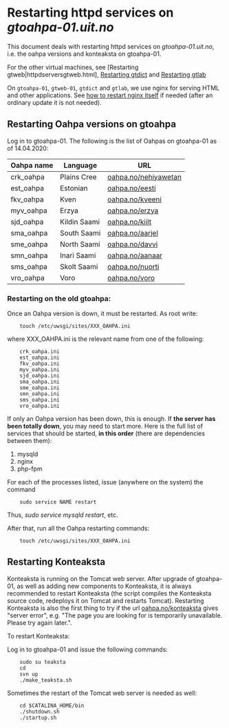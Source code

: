 Restarting httpd services on *gtoahpa-01.uit.no*
================================================

This document deals with restarting httpd services on *gtoahpa-01.uit.no*,
i.e. the oahpa versions and konteaksta on gtoahpa-01.

For the other virtual machines, see [Restarting gtweb|httpdserversgtweb.html], [Restarting gtdict](httpdserversgtdict.html)
and [Restarting gtlab](GtlabRestart.html)


On `gtoahpa-01`, `gtweb-01`, `gtdict` and `gtlab`, we use nginx for serving HTML
and other applications. See [how to restart nginx itself](RestartingNginx.html)
if needed (after an ordinary update it is not needed).




## Restarting Oahpa versions on gtoahpa


Log in to gtoahpa-01.
The following is the list of Oahpas on gtoahpa-01 as of 14.04.2020:


|  Oahpa name|  Language|  URL
| --- | --- | --- 
| crk_oahpa   | Plains Cree       | [oahpa.no/nehiyawetan](http://oahpa.no/nehiyawetan)
| est_oahpa   | Estonian          | [oahpa.no/eesti](http://oahpa.no/eesti)
| fkv_oahpa   | Kven              | [oahpa.no/kveeni](http://oahpa.no/kveeni)
| myv_oahpa   | Erzya             | [oahpa.no/erzya](http://oahpa.no/erzya)
| sjd_oahpa   | Kildin Saami      | [oahpa.no/kiilt](http://oahpa.no/kiilt)
| sma_oahpa   | South Saami       | [oahpa.no/aarjel](http://oahpa.no/aarjel)
| sme_oahpa   | North Saami       | [oahpa.no/davvi](http://oahpa.no/davvi)
| smn_oahpa   | Inari Saami       | [oahpa.no/aanaar](http://oahpa.no/aanaar)
| sms_oahpa   | Skolt Saami       | [oahpa.no/nuorti](http://oahpa.no/nuorti)
| vro_oahpa   | Voro              | [oahpa.no/voro](http://oahpa.no/voro)




### Restarting on the old gtoahpa:


Once an Oahpa version is down, it must be restarted.
As root write:
```
    touch /etc/uwsgi/sites/XXX_OAHPA.ini
```
where XXX_OAHPA.ini is the relevant name from one of the following:
```
    crk_oahpa.ini
    est_oahpa.ini
    fkv_oahpa.ini
    myv_oahpa.ini
    sjd_oahpa.ini
    sma_oahpa.ini
    sme_oahpa.ini
    smn_oahpa.ini
    sms_oahpa.ini
    vro_oahpa.ini
```


If only an Oahpa version has been down, this is enough. If **the server has been totally down**, you may need to start more. Here is the full list of services that
should be started, **in this order** (there are dependencies between them):


1. mysqld
1. nginx
1. php-fpm


For each of the processes listed, issue (anywhere on the system)
the command


```
    sudo service NAME restart
```


Thus, *sudo service mysqld restart*, etc.


After that, run all the Oahpa restarting commands:


```
    touch /etc/uwsgi/sites/XXX_OAHPA.ini
```




## Restarting Konteaksta


Konteaksta is running on the Tomcat web server. After upgrade of gtoahpa-01, as well as adding new components to Konteaksta, it is always recommended to restart Konteaksta (the script compiles the Konteaksta source code, redeploys it on Tomcat and restarts Tomcat). Restarting Konteaksta is also the first thing to try if the url [oahpa.no/konteaksta](http://oahpa.no/konteaksta) gives "server error", e.g. "The page you are looking for is temporarily unavailable. Please try again later.".


To restart Konteaksta:


Log in to gtoahpa-01 and issue the following commands:


```
    sudo su teaksta
    cd
    svn up
    ./make_teaksta.sh
```


Sometimes the restart of the Tomcat web server is needed as well:


```
    cd $CATALINA_HOME/bin
    ./shutdown.sh
    ./startup.sh
```
